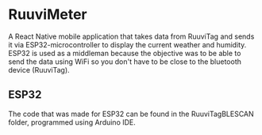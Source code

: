 # RuuviMeter
A React Native mobile application that takes data from RuuviTag and sends it via ESP32-microcontroller to display the current weather and humidity.
ESP32 is used as a middleman because the objective was to be able to send the data using WiFi so you don't have to be close to the bluetooth device (RuuviTag).

## ESP32
The code that was made for ESP32 can be found in the RuuviTagBLESCAN folder, programmed using Arduino IDE.
